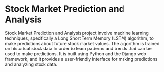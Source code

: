 # Stock Market Prediction and Analysis
Stock Market Prediction and Analysis project involve machine learning techniques, specifically a Long Short Term
Memory (LSTM) algorithm, to make predictions about future stock market values. The algorithm is trained on historical stock data in order to learn patterns and trends that can be used to make
predictions. It is built using Python and the Django web framework, and it provides a user-friendly interface for making predictions
and analyzing stock data.
